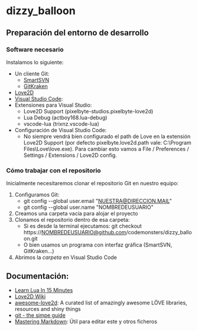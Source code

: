 # dizzy_balloon

## Preparación del entorno de desarrollo

### Software necesario

Instalamos lo siguiente:
* Un cliente Git:
    * [SmartSVN](http://www.smartsvn.com/)
    * [GitKraken](http://www.gitkraken.com/) 
* [Love2D](http://love2d.org/)
* [Visual Studio Code](http://code.visualstudio.com/):
* Extensiones para Visual Studio:
    * Love2D Support (pixelbyte-studios.pixelbyte-love2d)
    * Lua Debug (actboy168.lua-debug)
    * vscode-lua (trixnz.vscode-lua)
* Configuración de Visual Studio Code:
    * No siempre vendrá bien configurado el path de Love en la extensión Love2D Support (por defecto pixelbyte.love2d.path vale: C:\Program Files\Love\love.exe). Para cambiar esto vamos a File / Preferences / Settings / Extensions / Love2D config.

### Cómo trabajar con el repositorio

Inicialmente necesitaremos clonar el repositorio Git en nuestro equipo:

1. Configuramos Git:
    * git config --global user.email "NUESTRA@DIRECCION.MAIL"
    * git config --global user.name "NOMBREDEUSUARIO"
1. Creamos una carpeta vacía para alojar el proyecto
2. Clonamos el repositorio dentro de esa carpeta:
    * Si es desde la terminal ejecutamos: git checkout https://NOMBREDEUSUARIO@github.com/codemonsters/dizzy_balloon.git
    * O bien usamos un programa con interfaz gráfica (SmartSVN, GitKraken...)
4. Abrimos la *carpeta* en Visual Studio Code


## Documentación:

* [Learn Lua In 15 Minutes](http://tylerneylon.com/a/learn-lua/)
* [Love2D Wiki](https://love2d.org/wiki/Main_Page)
* [awesome-love2d](https://github.com/love2d-community/awesome-love2d): A curated list of amazingly awesome LÖVE libraries, resources and shiny things
* [git - the simpe guide](http://rogerdudler.github.io/git-guide/)
* [Mastering Markdown](https://guides.github.com/features/mastering-markdown/): Útil para editar este y otros ficheros
